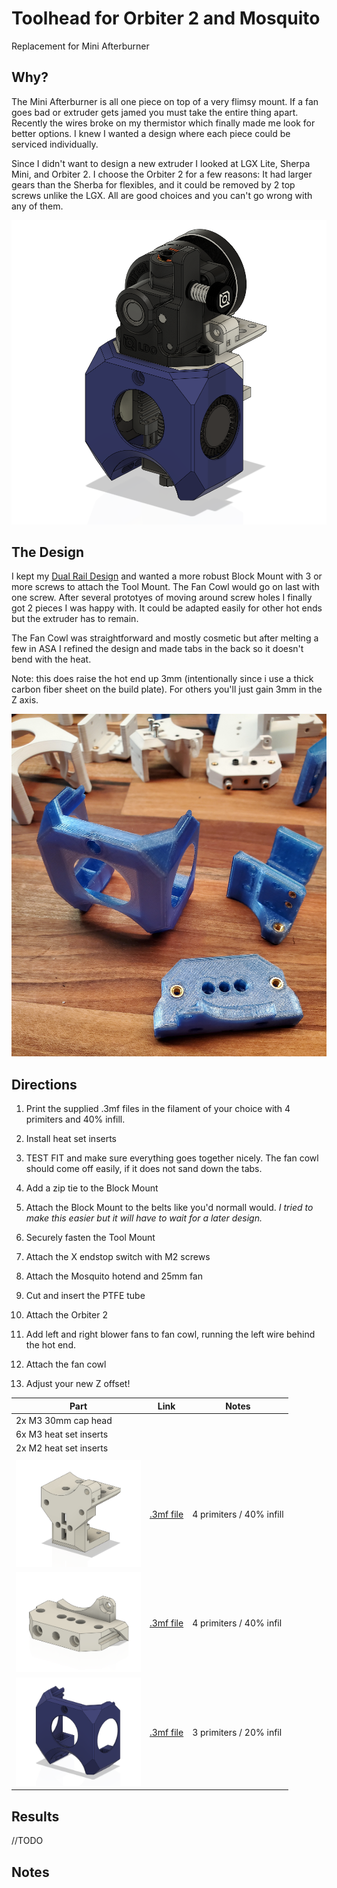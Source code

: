 
# Toolhead for Orbiter 2 and Mosquito 
Replacement for Mini Afterburner
## Why?
The Mini Afterburner is all one piece on top of a very flimsy mount. If a fan goes bad or extruder gets jamed you must take the entire thing apart. Recently the wires broke on my thermistor which finally made me look for better options. I knew I wanted a design where each piece could be serviced individually. 

Since I didn't want to design a new extruder I looked at LGX Lite, Sherpa Mini, and Orbiter 2. I choose the Orbiter 2 for a few reasons: It had larger gears than the Sherba for flexibles, and it could be removed by 2 top screws unlike the LGX. All are good choices and you can't go wrong with any of them. 

![Original Voron Gantry v. Dual Rail](ToolheadCAD.png)



## The Design
I kept my [Dual Rail Design](https://github.com/ryangadz/3DPrinters/tree/main/Voron0/Mods/DualRailGantry) and wanted a more robust Block Mount with 3 or more screws to attach the Tool Mount. The Fan Cowl would go on last with one screw. After several prototyes of moving around screw holes I finally got 2 pieces I was happy with. It could be adapted easily for other hot ends but the extruder has to remain. 

The Fan Cowl was straightforward and mostly cosmetic but after melting a few in ASA I refined the design and made tabs in the back so it doesn't bend with the heat. 

Note: this does raise the hot end up 3mm (intentionally since i use a thick carbon fiber sheet on the build plate). For others you'll just gain 3mm in the Z axis. 

![Original Voron Gantry v. Dual Rail](20220826_233626.jpg)

## Directions
1. Print the supplied .3mf files in the filament of your choice with 4 primiters and 40% infill. 

2. Install heat set inserts 

3. TEST FIT and make sure everything goes together nicely. The fan cowl should come off easily, if it does not sand down the tabs. 
4. Add a zip tie to the Block Mount
5. Attach the Block Mount to the belts like you'd normall would. *I tried to make this easier but it will have to wait for a later design.*
6. Securely fasten the Tool Mount
7. Attach the X endstop switch with M2 screws
8. Attach the Mosquito hotend and 25mm fan
9. Cut and insert the PTFE tube
10. Attach the Orbiter 2
11. Add left and right blower fans to fan cowl, running the left wire behind the hot end. 
12. Attach the fan cowl
13. Adjust your new Z offset!


|Part        | Link     | Notes|
|--------------|-----------|------------|
|2x M3 30mm cap head  |      |        |
|6x M3 heat set inserts  |      |        |
|2x M2 heat set inserts  |      |        |
||  |       |
|<img src="BlockMount.png" alt=".3mf file" width="200"/> |[.3mf file](BlockMount.3mf)|4 primiters / 40% infill|
| <img src="ToolMount.png" alt=".3mf" width="200"/>  |[.3mf file](ToolMount.3mf)|4 primiters / 40% infil|
| <img src="FanCowl.png" alt=".3mf" width="200"/>  |[.3mf file](FanCowl.3mf)|3 primiters / 20% infil|

## Results
//TODO



## Notes